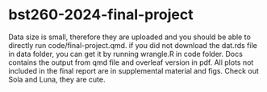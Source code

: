 # bst260-2024-final-project
Data size is small, therefore they are uploaded and you should be able to directly run code/final-project.qmd.
if you did not download the dat.rds file in data folder, you can get it by running wrangle.R in code folder.
Docs contains the output from qmd file and overleaf version in pdf. All plots not included in the final report are in supplemental material and figs.
Check out Sola and Luna, they are cute.
